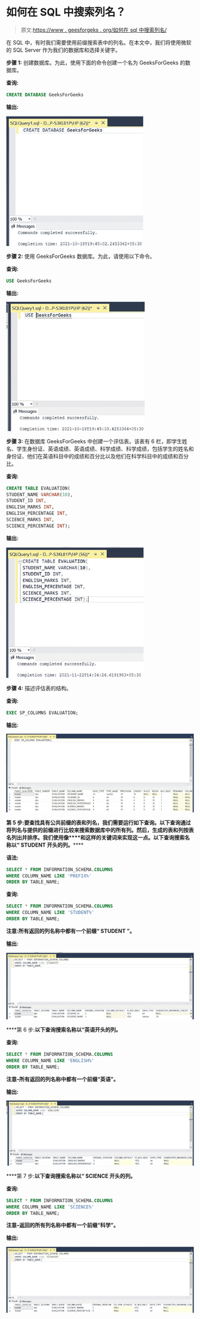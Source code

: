 # 如何在 SQL 中搜索列名？

> 原文:[https://www . geesforgeks . org/如何在 sql 中搜索列名/](https://www.geeksforgeeks.org/how-to-search-for-column-names-in-sql/)

在 SQL 中，有时我们需要使用前缀搜索表中的列名。在本文中，我们将使用微软的 SQL Server 作为我们的数据库和选择关键字。

**步骤 1:** 创建数据库。为此，使用下面的命令创建一个名为 GeeksForGeeks 的数据库。

**查询:**

```sql
CREATE DATABASE GeeksForGeeks
```

**输出:**

![](img/1495de8adebf3916184d58a21eec5e77.png)

**步骤 2:** 使用 GeeksForGeeks 数据库。为此，请使用以下命令。

**查询:**

```sql
USE GeeksForGeeks
```

**输出:**

![](img/bc05d68bb146de5031552f69825775a0.png)

**步骤 3:** 在数据库 GeeksForGeeks 中创建一个评估表。该表有 6 栏，即学生姓名、学生身份证、英语成绩、英语成绩、科学成绩、科学成绩，包括学生的姓名和身份证、他们在英语科目中的成绩和百分比以及他们在科学科目中的成绩和百分比。

**查询:**

```sql
CREATE TABLE EVALUATION(
STUDENT_NAME VARCHAR(10),
STUDENT_ID INT,
ENGLISH_MARKS INT,
ENGLISH_PERCENTAGE INT,
SCIENCE_MARKS INT,
SCIENCE_PERCENTAGE INT);
```

**输出:**

![](img/6b1c2c620f32e531751ee1f94a274cac.png)

**步骤 4:** 描述评估表的结构。

**查询:**

```sql
EXEC SP_COLUMNS EVALUATION;
```

**输出:**

![](img/441a0d66fa681e7358444ecd3c8a5cdc.png)

**第 5 步:**要查找具有公共前缀的表和列名，我们需要运行如下查询。以下查询通过将列名与提供的前缀进行比较来搜索数据库中的所有列。然后，生成的表和列按表名列出并排序。我们使用像****和**这样的关键词来实现这一点。以下查询搜索名称以“ **STUDENT** 开头的列。******

****语法:****

```sql
SELECT * FROM INFORMATION_SCHEMA.COLUMNS
WHERE COLUMN_NAME LIKE 'PREFIX%'
ORDER BY TABLE_NAME;
```

****查询:****

```sql
SELECT * FROM INFORMATION_SCHEMA.COLUMNS
WHERE COLUMN_NAME LIKE 'STUDENT%'
ORDER BY TABLE_NAME;
```

****注意**:所有返回的列名称中都有一个前缀“ **STUDENT** ”。**

****输出:****

**![](img/051c947695b61814d05499c02dcf13c4.png)**

****第 6 步:**以下查询搜索名称以“**英语**开头的列。**

****查询:****

```sql
SELECT * FROM INFORMATION_SCHEMA.COLUMNS
WHERE COLUMN_NAME LIKE 'ENGLISH%'
ORDER BY TABLE_NAME;
```

****注意**–所有返回的列名称中都有一个前缀“**英语**”。**

****输出:****

**![](img/b3c8c28ff62d7f791eac8ed33971927f.png)**

****第 7 步:**以下查询搜索名称以“ **SCIENCE** 开头的列。**

****查询:****

```sql
SELECT * FROM INFORMATION_SCHEMA.COLUMNS
WHERE COLUMN_NAME LIKE 'SCIENCE%'
ORDER BY TABLE_NAME;
```

****注意**–返回的所有列名称中都有一个前缀“**科学**”。**

****输出:****

**![](img/9ea8b155b282f9b09c2a0c90bc6cf6e8.png)**